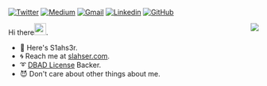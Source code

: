 [![Twitter](https://img.shields.io/badge/-Twitter-1ca0f1?style=flat-square&labelColor=1ca0f1&logo=twitter&logoColor=white&link=https://twitter.com/S1ahs3r)](https://twitter.com/S1ahs3r)
[![Medium](https://img.shields.io/badge/-Medium-000?style=flat-square&logo=Medium&logoColor=white&link=https://medium.com/@S1ahs3r/)](https://medium.com/@S1ahs3r/)
[![Gmail](https://img.shields.io/badge/-Gmail-c14438?style=flat-square&logo=Gmail&logoColor=white&link=mailto:skyslahser@gmail.com)](mailto:skyslahser@gmail.com)
[![Linkedin](https://img.shields.io/badge/-Linkedin-blue?style=flat-square&logo=Linkedin&logoColor=white&link=https://www.linkedin.com/in/slahser/)](https://www.linkedin.com/in/slahser/)
[![GitHub](https://img.shields.io/badge/-Linkedin-000?style=flat-square&logo=Github)](https://github.com/Slahser)

<img align="right" src="https://github-readme-stats.vercel.app/api?username=slahser&show_icons=true&icon_color=0366d6&text_color=24292e&bg_color=ffffff&hide_title=true" />


Hi there<img src="https://github.com/TheDudeThatCode/TheDudeThatCode/blob/master/Assets/Hi.gif" width="24px">.

- :star2: Here's S1ahs3r.
- :cyclone: Reach me at [slahser.com](https://www.slahser.com).
- :curly_loop: [DBAD License](https://dbad-license.org/) Backer.
- :smiling_imp: Don't care about other things about me. 

